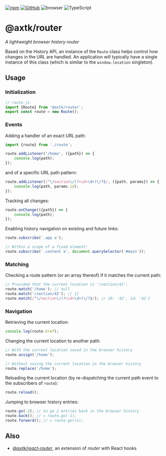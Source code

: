 [![npm](https://img.shields.io/npm/v/@axtk/router?labelColor=royalblue&color=royalblue&style=flat-square)](https://www.npmjs.com/package/@axtk/router) [![GitHub](https://img.shields.io/badge/-GitHub-royalblue?labelColor=royalblue&color=royalblue&style=flat-square&logo=github)](https://github.com/axtk/router) ![browser](https://img.shields.io/badge/browser-✓-345?labelColor=345&color=345&style=flat-square) ![TypeScript](https://img.shields.io/badge/TypeScript-✓-345?labelColor=345&color=345&style=flat-square)

# @axtk/router

*A lightweight browser history router*

Based on the History API, an instance of the `Route` class helps control how changes in the URL are handled. An application will typically have a single instance of this class (which is similar to the `window.location` singleton).

## Usage

### Initialization

```js
// route.js
import {Route} from '@axtk/router';
export const route = new Route();
```

### Events

Adding a handler of an exact URL path:

```js
import {route} from './route';

route.addListener('/home', ({path}) => {
    console.log(path);
});
```

and of a specific URL path pattern:

```js
route.addListener(/^\/section\/(?<id>\d+)\/?$/, ({path, params}) => {
    console.log(path, params.id);
});
```

Tracking all changes:

```js
route.onChange(({path}) => {
    console.log(path);
});
```

Enabling history navigation on existing and future links:

```js
route.subscribe('.app a');

// Within a scope of a fixed element:
route.subscribe('.content a', document.querySelector('#main'));
```

### Matching

Checking a route pattern (or an array thereof) if it matches the current path:

```js
// Provided that the current location is '/section/42':
route.match('/home'); // null
route.match('/section/42'); // {}
route.match(/^\/section\/(?<id>\d+)\/?$/); // {0: '42', id: '42'}
```

### Navigation

Retrieving the current location:

```js
console.log(route.href);
```

Changing the current location to another path:

```js
// With the current location saved in the browser history
route.assign('/home');
```

```js
// Without saving the current location in the browser history
route.replace('/home');
```

Reloading the current location (by re-dispatching the current path event to the subscribers of `route`):

```js
route.reload();
```

Jumping to browser history entries:

```js
route.go(-2); // to go 2 entries back in the browser history
route.back(); // = route.go(-1);
route.forward(); // = route.go(+1);
```

## Also

- *[@axtk/react-router](https://github.com/axtk/react-router)*, an extension of *router* with React hooks

